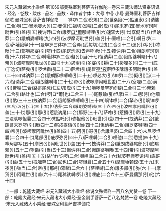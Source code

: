 宋元入藏诸大小乘经·第1069部曼殊室利菩萨吉祥伽陀一卷宋三藏法师法贤奉诏译
· 经名 · 卷数 · 跋序
· 品名 · 品数 · 译作者字体：大号 中号 小号
曼殊室利菩萨吉祥伽陀
曼殊室利菩萨吉祥伽陀
　　钵啰(二合)倪焬(二合)誐桑誐(一)酤里隶(引)讷婆(二合)嚩(二)冒地唧大(引三)曼儒(仁祖切)室哩(二合)曳(引)尾末罗(四)冒地窣珂阿毗世(引)盖(引五)拽讷莽(二合)誐罗[口*爾](仁卿切)那嚩哩(引六)速窣大(引七)窣儗当(八)怛讷莽(二合)誐朗婆嚩睹(九)帝(引)波啰摩诃毗世(引)盖(引十)室哩(二合引)嚩日啰(二合)萨埵誐拏(十一)曼拏罗三钵啰(二合)吠(武每切)世曳(二合引十二)逻(引)写(引)祢毗(十三)部嚩那娑(引)啰(十四)尾逻洗泥(去声呼)毗(十五)拽讷莽(二合)誐朗窣珂割囕(十六)钵啰(二合)嚩囕钵啰(二合)儗(引)当(十七)怛讷莽(二合)誐朗婆嚩睹(十八)帝(引)波啰摩阿毗世(引)盖(引十九)遏爹(引)多娑(引)耨(二十)拶哩多(引二十一)底(丁逸切)萨曳(引)啰世霜(引二十二)萨埵(引)尾冒[亭*夜](切身二十三)萨怛多酥誐多阿毗世(引)盖(二十四)钵讷莽(二合)誐朗酥啰嚩赖(引二十五)啰必大(引)钵啰(二合)儗(引)当(二十六)怛讷莽(二合)誐朗婆嚩睹(二十七)帝(引)波啰摩阿毗世盖(二十八)室哩(二合)满(引)帝哩(二合)路哥尾惹(仁左切)曳(引二十九)嚩啰曼拏罗屹黎(二合引三十)帝赖(二合引)路计也(二合)啰[口*爾]也(二合三十一)尾惹踰(引)怛摩(三十二)那(引)他细(引)酤(三十三)拽讷莽(二合)誐朗酥啰嚩赖(引三十四)飒钵啰(二合)拏帝(引)飒钵啰(三合)诣(引)当(三十五)怛讷莽(二合)誐朗婆嚩睹(三十六)帝(引)波啰摩阿毗世(引)盖(三十七)那(引)那(引)惹誐讷尾(二合)那野(三十八)萨噜(引)惹播(引)尼(引三十九)三没驮啰怛曩(二合四十)末酤吒(引)弥怛他(引)毗世(引)盖(四十一)拽讷莽(二合)誐朗哥末罗啰(引)誐(四十二)尾戍提诣(引)当(四十三)怛讷莽(二合)誐罗婆嚩睹(四十四)帝(引)波啰摩阿毗世(引)盖(四十五)阿(引)哥(引)舍誐哩婆(二合四十六)末尼啰怛曩(二合四十七)尾部(引)底啰弥(引四十八)萨哩嚩(二合引)哩他(二合)悉提(四十九)窣珂那写(五十)摩贺(引)阿毗世(引)盖(五十一)拽讷莽(二合)誐朗戍婆尾部(引)底羯赖(引五十二)窣诣(引)当(五十三)怛讷莽(二合)誐朗婆嚩睹(五十四)帝(引)波啰摩阿毗世(引)盖(引五十五)杀竹作讫啰(二合)嚩哩底(二合五十六)秫婆莽誐罗诣(引)底哥(引)踰(五十七)拽咄奔(二合)尼也(二合)啰怛曩(二合五十八)摩摩埵顿谅(五十九)末夜(引)钵当(二合)帝(引)那(引)窣睹(二合六十)萨哩嚩(二合)誐多部(引)弥(六十一)摩贺(引)阿毗世(引)盖(六十二)尾秫驮嚩啰计(引)哩底(二合六十三)萨曼儒那(引)他(六十四)

上一部：乾隆大藏经·宋元入藏诸大小乘经·佛说文殊师利一百八名梵赞一卷
下一部：乾隆大藏经·宋元入藏诸大小乘经·圣金刚手菩萨一百八名梵赞一卷
乾隆大藏经·宋元入藏诸大小乘经·曼殊室利菩萨吉祥伽陀